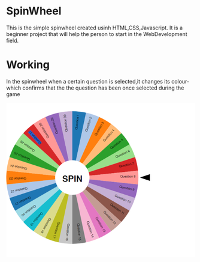 # SpinWheel
This is the  simple spinwheel created usinh HTML,CSS,Javascript.
It is a beginner project that  will help the person to  start in the WebDevelopment field.
# Working
In the spinwheel when a certain question is selected,it changes its colour-which confirms that the the question has been once selected during the game

<img src="images/output.PNG">
